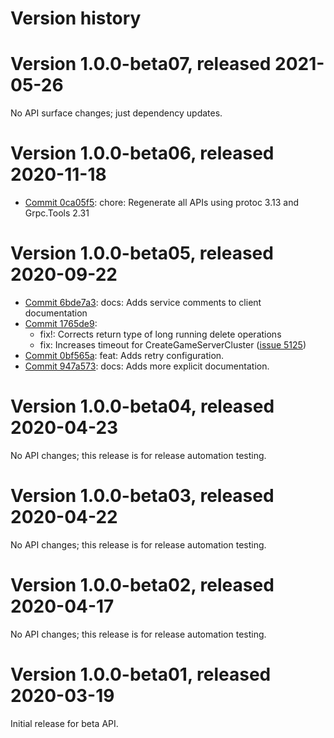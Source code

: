 # Version history

# Version 1.0.0-beta07, released 2021-05-26

No API surface changes; just dependency updates.

# Version 1.0.0-beta06, released 2020-11-18

- [Commit 0ca05f5](https://github.com/googleapis/google-cloud-dotnet/commit/0ca05f5): chore: Regenerate all APIs using protoc 3.13 and Grpc.Tools 2.31

# Version 1.0.0-beta05, released 2020-09-22

- [Commit 6bde7a3](https://github.com/googleapis/google-cloud-dotnet/commit/6bde7a3): docs: Adds service comments to client documentation
- [Commit 1765de9](https://github.com/googleapis/google-cloud-dotnet/commit/1765de9):
  - fix!: Corrects return type of long running delete operations
  - fix: Increases timeout for CreateGameServerCluster ([issue 5125](https://github.com/googleapis/google-cloud-dotnet/issues/5125))
- [Commit 0bf565a](https://github.com/googleapis/google-cloud-dotnet/commit/0bf565a): feat: Adds retry configuration.
- [Commit 947a573](https://github.com/googleapis/google-cloud-dotnet/commit/947a573): docs: Adds more explicit documentation.
  
# Version 1.0.0-beta04, released 2020-04-23

No API changes; this release is for release automation testing.

# Version 1.0.0-beta03, released 2020-04-22

No API changes; this release is for release automation testing.

# Version 1.0.0-beta02, released 2020-04-17

No API changes; this release is for release automation testing.

# Version 1.0.0-beta01, released 2020-03-19

Initial release for beta API.
